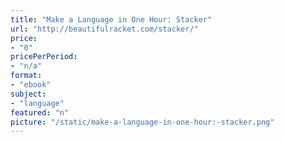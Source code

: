 ```yaml
---
title: "Make a Language in One Hour: Stacker"
url: "http://beautifulracket.com/stacker/"
price: 
- "0"
pricePerPeriod: 
- "n/a"
format: 
- "ebook"
subject: 
- "language"
featured: "n"
picture: "/static/make-a-language-in-one-hour:-stacker.png"
---
```

